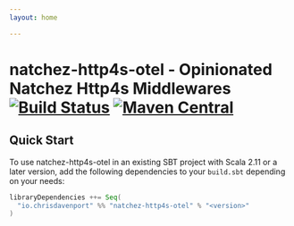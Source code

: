 ```yaml
---
layout: home

---
```


# natchez-http4s-otel - Opinionated Natchez Http4s Middlewares [![Build Status](https://travis-ci.com/ChristopherDavenport/natchez-http4s-otel.svg?branch=master)](https://travis-ci.com/ChristopherDavenport/natchez-http4s-otel) [![Maven Central](https://maven-badges.herokuapp.com/maven-central/io.chrisdavenport/natchez-http4s-otel_2.12/badge.svg)](https://maven-badges.herokuapp.com/maven-central/io.chrisdavenport/natchez-http4s-otel_2.12)

## Quick Start

To use natchez-http4s-otel in an existing SBT project with Scala 2.11 or a later version, add the following dependencies to your
`build.sbt` depending on your needs:

```scala
libraryDependencies ++= Seq(
  "io.chrisdavenport" %% "natchez-http4s-otel" % "<version>"
)
```